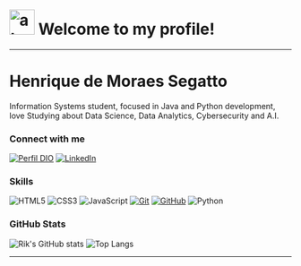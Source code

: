 <h1>
    <img width="45" alt="about" src="https://raw.github.com/elizarov/elizarov/master/about.png">
    <span> Welcome to my profile! </span>
</h1>

---

# Henrique de Moraes Segatto
Information Systems student, focused in Java and Python development, love Studying about Data Science, Data Analytics, Cybersecurity and A.I.

### Connect with me
[![Perfil DIO](https://img.shields.io/badge/-Meu%20Perfil%20na%20DIO-30A3DC?style=for-the-badge)](https://web.dio.me/users/riksegatto/)
[![LinkedIn](https://img.shields.io/badge/-LinkedIn-000?style=for-the-badge&logo=linkedin&logoColor=30A3DC)](https://www.linkedin.com/in/henrique-de-moraes-segatto/)


### Skills
![HTML5](https://img.shields.io/badge/HTML-000?style=for-the-badge&logo=html5&logoColor=30A3DC)
![CSS3](https://img.shields.io/badge/CSS3-000?style=for-the-badge&logo=css3&logoColor=E94D5F)
![JavaScript](https://img.shields.io/badge/JavaScript-000?style=for-the-badge&logo=javascript&logoColor=30A3DC)
[![Git](https://img.shields.io/badge/Git-000?style=for-the-badge&logo=git&logoColor=E94D5F)](https://git-scm.com/doc) 
[![GitHub](https://img.shields.io/badge/GitHub-000?style=for-the-badge&logo=github&logoColor=30A3DC)](https://docs.github.com/)
![Python](https://img.shields.io/badge/Python-000?style=for-the-badge&logo=python&logoColor=green)&nbsp; 

### GitHub Stats
![Rik's GitHub stats](https://github-readme-stats.vercel.app/api?username=RikSeg&bg_color=000&show_icons=true&theme=transparent)
![Top Langs](https://github-readme-stats-git-masterrstaa-rickstaa.vercel.app/api/top-langs/?username=RikSeg&layout=compact&bg_color=000&show_icons=true&theme=transparent)




---
